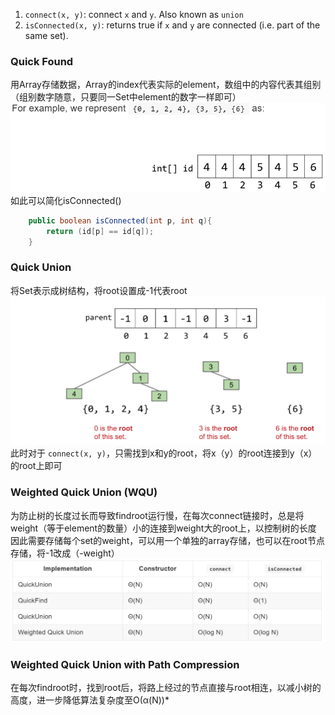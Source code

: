 1.  `connect(x, y)`: connect `x` and `y`. Also known as `union`
2.  `isConnected(x, y)`: returns true if `x` and `y` are connected (i.e. part of the same set).

### Quick Found
用Array存储数据，Array的index代表实际的element，数组中的内容代表其组别（组别数字随意，只要同一Set中element的数字一样即可）
![输入图片说明](/imgs/2025-02-24/OE9VvDOnSJrBEqeG.png)
如此可以简化isConnected()
```java
    public boolean isConnected(int p, int q){
        return (id[p] == id[q]);
    }
```
### Quick Union
将Set表示成树结构，将root设置成-1代表root![输入图片说明](/imgs/2025-02-24/TEbbunE7O9vj7SWo.png)
此时对于 `connect(x, y)`，只需找到x和y的root，将x（y）的root连接到y（x）的root上即可

### Weighted Quick Union (WQU)
为防止树的长度过长而导致findroot运行慢，在每次connect链接时，总是将weight（等于element的数量）小的连接到weight大的root上，以控制树的长度
因此需要存储每个set的weight，可以用一个单独的array存储，也可以在root节点存储，将-1改成（-weight）
![效率对比](/imgs/2025-02-24/LRIzOLTNTSrK49xk.png)

### Weighted Quick Union with Path Compression
在每次findroot时，找到root后，将路上经过的节点直接与root相连，以减小树的高度，进一步降低算法复杂度至O(α(N))*
<!--stackedit_data:
eyJoaXN0b3J5IjpbNDI5NjAwODE5XX0=
-->